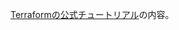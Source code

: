 [Terraformの公式チュートリアル](https://learn.hashicorp.com/tutorials/terraform/install-cli?in=terraform/gcp-get-started)の内容。
